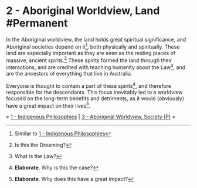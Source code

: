 # 2 - Aboriginal Worldview, Land  #Permanent 
In the Aboriginal worldview, the land holds great spiritual significance, and Aboriginal societies depend on it[^1], both physically and spiritually. These land are especially important as they are seen as the resting places of massive, ancient spirits.[^4] These spirits formed the land through their interactions, and are credited with teaching humanity about the Law[^5], and are the ancestors of everything that live in Australia.

Everyone is thought to contain a part of these spirits[^3], and therefore responsible for the descendants. This focus inevitably led to a worldview focused on the long-term benefits and detriments, as it would (obviously) have a great impact on their lives[^2].

« [1 - Indigenous Philosophies](1%20-%20Indigenous%20Philosophies) | [3 - Aboriginal Worldview, Society (P)](3%20-%20Aboriginal%20Worldview,%20Society%20(P)) »

[^1]: Similar to [1 - Indigenous Philosophies](1%20-%20Indigenous%20Philosophies)
[^2]: **Elaborate**. Why does this have a great impact?
[^3]: **Elaborate**. Why is this the case?
[^4]: Is this the Dreaming?
[^5]: What is the Law?